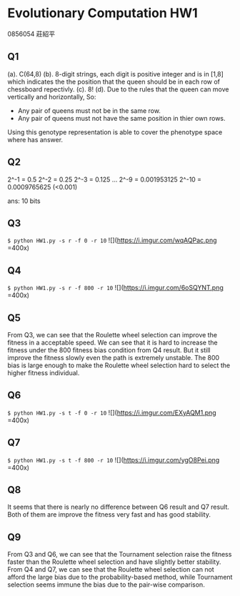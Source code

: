# Evolutionary Computation HW1

0856054 莊紹平

## Q1
(a). C(64,8)
(b). 8-digit strings, each digit is positive integer and is in [1,8] which indicates the the position that the queen should be in each row of chessboard repectivly.
\(c\). 8!
(d). Due to the rules that the queen can move vertically and horizontally, So:
 - Any pair of queens must not be in the same row.
 - Any pair of queens must not have the same position in thier own rows.

Using this genotype representation is able to cover the phenotype space where has answer.

## Q2
2^-1 = 0.5
2^-2 = 0.25
2^-3 = 0.125
...
2^-9 = 0.001953125
2^-10 = 0.0009765625 (<0.001)

ans: 10 bits

## Q3
```$ python HW1.py -s r -f 0 -r 10```
![](https://i.imgur.com/wqAQPac.png =400x)

## Q4
```$ python HW1.py -s r -f 800 -r 10```
![](https://i.imgur.com/6oSQYNT.png =400x)

## Q5
From Q3, we can see that the Roulette wheel selection can improve the fitness in a acceptable speed.
We can see that it is hard to increase the fitness under the 800 fitness bias condition from Q4 result. But it still improve the fitness slowly even the path is extremely unstable.
The 800 bias is large enough to make the Roulette wheel selection hard to select the higher fitness individual.

## Q6
```$ python HW1.py -s t -f 0 -r 10```
![](https://i.imgur.com/EXyAQM1.png =400x)

## Q7
```$ python HW1.py -s t -f 800 -r 10```
![](https://i.imgur.com/ygO8Pei.png =400x)

## Q8
It seems that there is nearly no difference between Q6 result and Q7 result. Both of them are improve the fitness very fast and has good stability.

## Q9
From Q3 and Q6, we can see that the Tournament selection raise the fitness faster than the Roulette wheel selection and have slightly better stability.
From Q4 and Q7, we can see that the Roulette wheel selection can not afford the large bias due to the probability-based method, while Tournament selection seems immune the bias due to the pair-wise comparison.